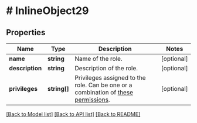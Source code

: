 # # InlineObject29

## Properties

Name | Type | Description | Notes
------------ | ------------- | ------------- | -------------
**name** | **string** | Name of the role. | [optional] 
**description** | **string** | Description of the role. | [optional] 
**privileges** | **string[]** | Privileges assigned to the role. Can be one or a combination of [these permissions](https://marketplace.zoom.us/docs/api-reference/other-references/privileges). | [optional] 

[[Back to Model list]](../../README.md#documentation-for-models) [[Back to API list]](../../README.md#documentation-for-api-endpoints) [[Back to README]](../../README.md)


